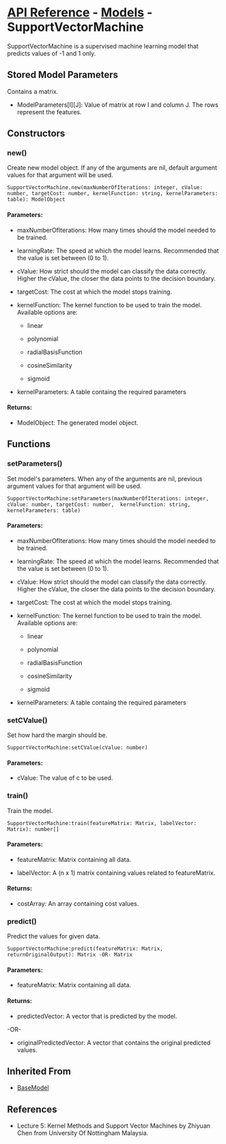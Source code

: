 # [API Reference](../../API.md) - [Models](../Models.md) - SupportVectorMachine

SupportVectorMachine is a supervised machine learning model that predicts values of -1 and 1 only.

## Stored Model Parameters

Contains a matrix.  

* ModelParameters[I][J]: Value of matrix at row I and column J. The rows represent the features.

## Constructors

### new()

Create new model object. If any of the arguments are nil, default argument values for that argument will be used.

```
SupportVectorMachine.new(maxNumberOfIterations: integer, cValue: number, targetCost: number, kernelFunction: string, kernelParameters: table): ModelObject
```

#### Parameters:

* maxNumberOfIterations: How many times should the model needed to be trained.

* learningRate: The speed at which the model learns. Recommended that the value is set between (0 to 1).

* cValue: How strict should the model can classify the data correctly. Higher the cValue, the closer the data points to the decision boundary.

* targetCost: The cost at which the model stops training.

* kernelFunction: The kernel function to be used to train the model. Available options are:
  
  *  linear

  *  polynomial

  *  radialBasisFunction

  *  cosineSimilarity

  *  sigmoid

* kernelParameters: A table containg the required parameters 

#### Returns:

* ModelObject: The generated model object.

## Functions

### setParameters()

Set model's parameters. When any of the arguments are nil, previous argument values for that argument will be used.

```
SupportVectorMachine:setParameters(maxNumberOfIterations: integer, cValue: number, targetCost: number,  kernelFunction: string, kernelParameters: table)
```

#### Parameters:

* maxNumberOfIterations: How many times should the model needed to be trained.

* learningRate: The speed at which the model learns. Recommended that the value is set between (0 to 1).

* cValue: How strict should the model can classify the data correctly. Higher the cValue, the closer the data points to the decision boundary.

* targetCost: The cost at which the model stops training.

* kernelFunction: The kernel function to be used to train the model. Available options are:
  
  *  linear

  *  polynomial

  *  radialBasisFunction

  *  cosineSimilarity

  *  sigmoid

* kernelParameters: A table containg the required parameters 

### setCValue()

Set how hard the margin should be.

```
SupportVectorMachine:setCValue(cValue: number)
```

#### Parameters:

* cValue: The value of c to be used.

### train()

Train the model.

```
SupportVectorMachine:train(featureMatrix: Matrix, labelVector: Matrix): number[]
```
#### Parameters:

* featureMatrix: Matrix containing all data.

* labelVector: A (n x 1) matrix containing values related to featureMatrix.

#### Returns:

* costArray: An array containing cost values.

### predict()

Predict the values for given data.

```
SupportVectorMachine:predict(featureMatrix: Matrix, returnOriginalOutput): Matrix -OR- Matrix
```

#### Parameters:

* featureMatrix: Matrix containing all data.

#### Returns:

* predictedVector: A vector that is predicted by the model.

-OR-

* originalPredictedVector: A vector that contains the original predicted values.

## Inherited From

* [BaseModel](BaseModel.md)

## References

* Lecture 5: Kernel Methods and Support Vector Machines by Zhiyuan Chen from University Of Nottingham Malaysia.
